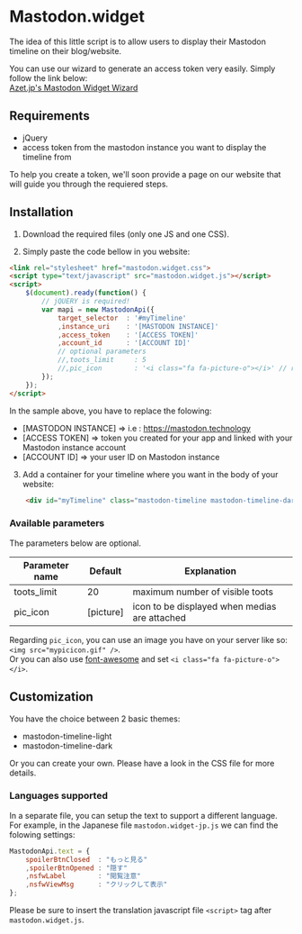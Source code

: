 # Mastodon.widget

The idea of this little script is to allow users to display their Mastodon timeline on their blog/website.

You can use our wizard to generate an access token very easily. Simply follow the link below:  
[Azet.jp's Mastodon Widget Wizard](http://www.azet.jp/mastodon.wizard/wizard_en.html)

## Requirements

 - jQuery
 - access token from the mastodon instance you want to display the timeline from

To help you create a token, we'll soon provide a page on our website that will guide you through the requiered steps.

## Installation

1) Download the required files (only one JS and one CSS).

2) Simply paste the code bellow in you website:

```html
<link rel="stylesheet" href="mastodon.widget.css">
<script type="text/javascript" src="mastodon.widget.js"></script>
<script>
	$(document).ready(function() {
		// jQUERY is required!
		var mapi = new MastodonApi({
			target_selector  : '#myTimeline'
			,instance_uri    : '[MASTODON INSTANCE]'
			,access_token    : '[ACCESS TOKEN]'
			,account_id      : '[ACCOUNT ID]'
			// optional parameters
			//,toots_limit     : 5
			//,pic_icon        : '<i class="fa fa-picture-o"></i>' // requires http://fontawesome.io
		});
	});
</script>
```

In the sample above, you have to replace the folowing:

 - [MASTODON INSTANCE] => i.e : https://mastodon.technology
 - [ACCESS TOKEN] => token you created for your app and linked with your Mastodon instance account
 - [ACCOUNT ID]   => your user ID on Mastodon instance

3) Add a container for your timeline where you want in the body of your website:

```html
    <div id="myTimeline" class="mastodon-timeline mastodon-timeline-dark"></div>
```

### Available parameters

The parameters below are optional.

| Parameter name | Default   | Explanation |
|----------------|-----------|-------------|
| toots_limit    | 20        | maximum number of visible toots |
| pic_icon       | [picture] | icon to be displayed when medias are attached |

Regarding `pic_icon`, you can use an image you have on your server like so: `<img src="mypicicon.gif" />`.  
Or you can also use [font-awesome](http://fontawesome.io) and set `<i class="fa fa-picture-o"></i>`.

## Customization

You have the choice between 2 basic themes:

 - mastodon-timeline-light
 - mastodon-timeline-dark

Or you can create your own. Please have a look in the CSS file for more details.

### Languages supported

In a separate file, you can setup the text to support a different language.  
For example, in the Japanese file `mastodon.widget-jp.js` we can find the folowing settings:

```javascript
MastodonApi.text = {
	spoilerBtnClosed  : "もっと見る"
	,spoilerBtnOpened : "隠す"
	,nsfwLabel        : "閲覧注意"
	,nsfwViewMsg      : "クリックして表示"
};
```

Please be sure to insert the translation javascript file `<script>` tag after `mastodon.widget.js`.
